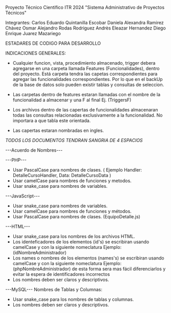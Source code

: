 Proyecto Técnico Científico ITR 2024
"Sistema Administrativo de Proyectos Técnicos"

Integrantes: 
Carlos Eduardo Quintanilla Escobar 
Daniela Alexandra Ramirez Chàvez 
Osmar Alejandro Rodas Rodriguez 
Andrès Eleazar Hernandez 
Diego Enrique Juarez Mazariego 


ESTADARES DE CODIGO PARA DESARROLLO

INDICACIONES GENERALES:

* Cualquier funcion, vista, procedimiento almacenado, trigger debera agregarse en una carpeta llamada Features (Funcionalidades), dentro del proyecto. Está carpeta tendra las capetas correspondientes para agregar las funcionalidades correspondientes.
  Por lo que en el backUp de la base de datos solo pueden existir tablas y consultas de seleccion.

* Las carpetas dentro de features estaran llamadas con el nombre de la funcionalidad a almacenar y una F al final Ej. (TriggersF)

* Los archivos dentro de las capertas de funcionalidades almacenaran todas las consultas relacionadas exclusivamente a la funcionalidad. No importara a que tabla este orientada.
  
* Las capertas estaran nombradas en ingles.


*TODOS LOS DOCUMENTOS TENDRAN SANGRIA DE 4 ESPACIOS*

---Acuerdo de Nombres---

---PHP---

* Usar PascalCase para nombres de clases. ( Ejemplo Handler: DetalleCursoHandler, Data: DetalleCursoData )
* Usar camelCase para nombres de funciones y metodos.
* Usar snake_case para nombres de variables.

---JavaScript---

* Usar snake_case para nombres de variables.
* Usar camelCase para nombres de funciones y métodos.
* Usar PascalCase para nombres de clases. (EquipoDetalle.js)

---HTML---

* Usar snake_case para los nombres de los archivos HTML.
* Los identeficadores de los elementos (id's) se escribiran usando camelCase y con la siguiente nomeclatura Ejemplo:(idNombreAdministrador)
* Los names o nombres de los elementos (names's) se escribiran usando camelCase y con la siguiente nomeclatura Ejemplo:(phpNombreAdministrador) de esta forma sera mas fácil diferenciarlos y evitar la espera de identificadores incorrectos
* Los nombres deben ser claros y descriptivos.

---MySQL---
Nombres de Tablas y Columnas:

* Usar snake_case para los nombres de tablas y columnas.
* Los nombres deben ser claros y descriptivos.
